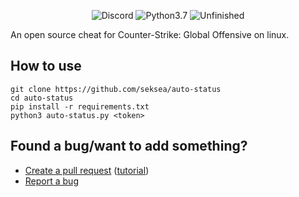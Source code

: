 <p align="center">
  <a><img src="https://img.shields.io/badge/Discord-gray.svg" alt="Discord"></a>
  <a><img src="https://img.shields.io/badge/Language-Python3.7+-blue.svg" alt="Python3.7"></a>
  <a><img src="https://img.shields.io/badge/State-Unfinished-red.svg" alt="Unfinished"></a>
</p>

An open source cheat for Counter-Strike: Global Offensive on linux.

## How to use
```
git clone https://github.com/seksea/auto-status
cd auto-status
pip install -r requirements.txt
python3 auto-status.py <token>
```

## Found a bug/want to add something?
- [Create a pull request](https://github.com/seksea/auto-status/issues/new) ([tutorial](https://github.com/yangsu/pull-request-tutorial))
- [Report a bug](https://github.com/seksea/auto-status/issues/new)